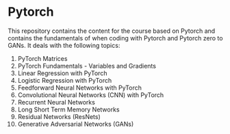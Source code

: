 # Pytorch

This repository contains the content for the course based on Pytorch and contains the fundamentals of when coding with Pytorch and Pytorch zero to GANs. It deals with the following topics: 
1. PyTorch Matrices
2. PyTorch Fundamentals - Variables and Gradients
3. Linear Regression with PyTorch
4. Logistic Regression with PyTorch
5. Feedforward Neural Networks with PyTorch
6. Convolutional Neural Networks (CNN) with PyTorch
7. Recurrent Neural Networks
8. Long Short Term Memory Networks
9. Residual Networks (ResNets)
10. Generative Adversarial Networks (GANs)
